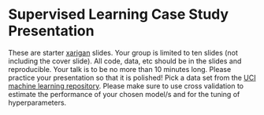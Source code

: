 # Supervised Learning Case Study Presentation

These are starter [xarigan](https://bookdown.org/yihui/rmarkdown/xaringan.html) slides.  Your group is limited to ten slides (not including the cover slide).  All code, data, etc should be in the slides and reproducible.  Your talk is to be no more than 10 minutes long. Please practice your presentation so that it is polished!  Pick a data set from the [UCI machine learning repository](http://archive.ics.uci.edu/ml/datasets.html).  Please make sure to use cross validation to estimate the performance of your chosen model/s and for the tuning of hyperparameters.
